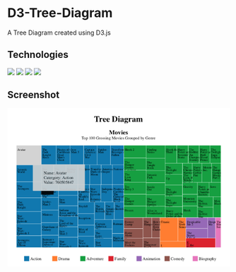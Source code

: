 # D3-Tree-Diagram
 A Tree Diagram created using D3.js  

## Technologies
<img src="https://img.icons8.com/color/48/000000/javascript.png"/> <img src="https://img.icons8.com/color/48/000000/html-5--v1.png"/> <img src="https://img.icons8.com/color/48/000000/css3.png"/> <img src="https://img.icons8.com/fluent/48/000000/visual-studio-code-2019.png"/>  

## Screenshot  
![Scatter-Plot-Image](https://github.com/RasbeeTech/D3-Tree-Diagram/blob/main/readme_image_1.jpeg)
